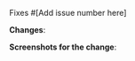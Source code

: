 Fixes #[Add issue number here] <!-- If you are fixing an issue, provide the issue number -->

**Changes**: 
<!-- Prodvide a small description of the changes made in your Pull Request -->

**Screenshots for the change**: 
<!-- If you are making some changes, it is a good idea to share screenshots or links -->

